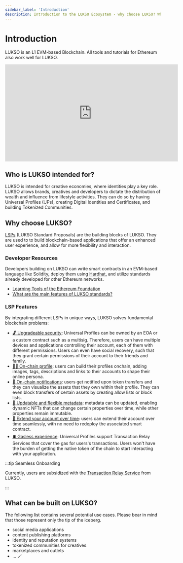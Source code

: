 ```yaml
---
sidebar_label: 'Introduction'
description: Introduction to the LUKSO Ecosystem - why choose LUKSO? Who is LUKSO intended for?
---
```


# Introduction

LUKSO is an L1 EVM-based Blockchain. All tools and tutorials for Ethereum also work well for LUKSO.

<div class="video-container">
<iframe width="560" height="315" src="https://www.youtube.com/embed/7Ds8rYyzJ5A?si=UQ4XYHDoyIoFbfnQ" title="YouTube video player" frameborder="0" allow="accelerometer; autoplay; clipboard-write; encrypted-media; gyroscope; picture-in-picture; web-share" referrerpolicy="strict-origin-when-cross-origin" allowfullscreen></iframe>
</div>

## Who is LUKSO intended for?

LUKSO is intended for creative economies, where identities play a key role.
LUKSO allows brands, creatives and developers to dictate the distribution of wealth and influence from lifestyle activities. They can do so by having Universal Profiles (UPs), creating Digital Identities and Certificates, and building Tokenized Communities.

## Why choose LUKSO?

[LSPs](/standards/introduction.md) (LUKSO Standard Proposals) are the building blocks of LUKSO. They are used to to build blockchain-based applications that offer an enhanced user experience, and allow for more flexibility and interaction.

### Developer Resources

Developers building on LUKSO can write smart contracts in an EVM-based language like Solidity, deploy them using [Hardhat](https://hardhat.org/), and utilize standards already developed for other Ethereum networks.

- [Learning Tools of the Ethereum Foundation](https://ethereum.org/en/developers/learning-tools/)
- [What are the main features of LUKSO standards?](../faq/onboarding/lukso-standards.md#what-are-the-main-features-of-lsps)

### LSP Features

By integrating different LSPs in unique ways, LUKSO solves fundamental blockchain problems:

- [🔓 Upgradeable security](../standards/universal-profile/lsp6-key-manager): Universal Profiles can be owned by an EOA or a custom contract such as a multisig. Therefore, users can have multiple devices and applications controlling their account, each of them with different permissions. Users can even have social recovery, such that they grant certain permissions of their account to their friends and family.
- [👩‍🎤 On-chain profile](../standards/universal-profile/lsp3-profile-metadata.md): users can build their profiles onchain, adding images, tags, descriptions and links to their accounts to shape their online persona.
- [📢 On-chain notifications](../standards/generic-standards/lsp1-universal-receiver.md): users get notified upon token transfers and they can visualize the assets that they own within their profile. They can even block transfers of certain assets by creating allow lists or block lists.
- [📝 Updatable and flexible metadata](../standards/generic-standards/lsp2-json-schema.md): metadata can be updated, enabling dynamic NFTs that can change certain properties over time, while other properties remain immutable.
- [💫 Extend your account over time](../standards/generic-standards/lsp17-contract-extension.md): users can extend their account over time seamlessly, with no need to redeploy the associated smart contract.
- [⛽️ Gasless experience](./concepts.md#transaction-relay-service): Universal Profiles support Transaction Relay Services that cover the gas for users's transactions. Users won't have the burden of getting the native token of the chain to start interacting with your application.

:::tip Seamless Onboarding

Currently, users are subsidized with the [Transaction Relay Service](./concepts.md#transaction-relay-service) from LUKSO.

:::

## What can be built on LUKSO?

The following list contains several potential use cases. Please bear in mind that those represent only the tip of the iceberg.

- social media applications
- content publishing platforms
- identity and reputation systems
- tokenized communities for creatives
- marketplaces and outlets
- ... 🪄
